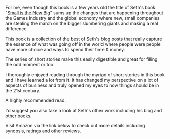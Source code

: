 
<div>

For me, even though this book is a few years old the title of Seth's
book "[Small is the New
Big](http://www.amazon.co.uk/dp/0141030534?tag=gamedevelcons-21&camp=2902&creative=19466&linkCode=as4&creativeASIN=0141030534&adid=0R84FDVHR1W0QC4H58ME&)" sums up the changes that are happening throughout the Games Industry and the global economy where new, small companies are stealing the march on the bigger slumbering giants and making a real difference.

This book is a collection of the best of Seth's blog posts that really
capture the essence of what was going off in the world where people were
people have more choice and ways to spend their time & money.

<div
style="margin-bottom: 0px; margin-left: 0px; margin-right: 0px; margin-top: 0px;">

The series of short stories make this easily digestible and great for
filling the odd moment or too.

</div>

<div
style="margin-bottom: 0px; margin-left: 0px; margin-right: 0px; margin-top: 0px;">

</div>

I thoroughly enjoyed reading through the myriad of short stories in this
book and I have learned a lot from it. It has changed my perspective on
a lot of aspects of business and truly opened my eyes to how things
should be in the 21st century.

A highly recommended read.

I'd suggest you also take a look at Seth's other work including his blog
and other books.

Visit Amazon via the link below to check out more details including
synopsis, ratings and other reviews.

</div>
